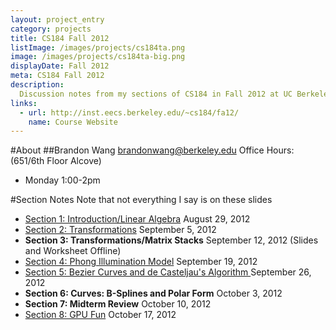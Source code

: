```yaml
---
layout: project_entry
category: projects
title: CS184 Fall 2012
listImage: /images/projects/cs184ta.png
image: /images/projects/cs184ta-big.png
displayDate: Fall 2012
meta: CS184 Fall 2012
description:
  Discussion notes from my sections of CS184 in Fall 2012 at UC Berkeley.
links:
  - url: http://inst.eecs.berkeley.edu/~cs184/fa12/
    name: Course Website
---
```

#About
##Brandon Wang
[brandonwang@berkeley.edu](mailto:brandonwang@berkeley.edu)
Office Hours: (651/6th Floor Alcove)
- Monday 1:00-2pm

#Section Notes
Note that not everything I say is on these slides

- [Section 1: Introduction/Linear Algebra](http://s3.brandonwang.net.s3-us-west-1.amazonaws.com/teaching/cs184fa12/s1.html) August 29, 2012
- [Section 2: Transformations](http://s3.brandonwang.net.s3-us-west-1.amazonaws.com/teaching/cs184fa12/s2.html) September 5, 2012
- **Section 3: Transformations/Matrix Stacks** September 12, 2012 (Slides and Worksheet Offline)
- [Section 4: Phong Illumination Model](http://s3.brandonwang.net.s3-us-west-1.amazonaws.com/teaching/cs184fa12/s4.html) September 19, 2012
- [Section 5: Bezier Curves and de Casteljau's Algorithm ](http://s3.brandonwang.net.s3-us-west-1.amazonaws.com/teaching/cs184fa12/s5.html) September 26, 2012
- **Section 6: Curves: B-Splines and Polar Form** October 3, 2012
- **Section 7: Midterm Review** October 10, 2012
- [Section 8: GPU Fun](http://s3.brandonwang.net.s3-us-west-1.amazonaws.com/teaching/cs184fa12/s8.html) October 17, 2012
